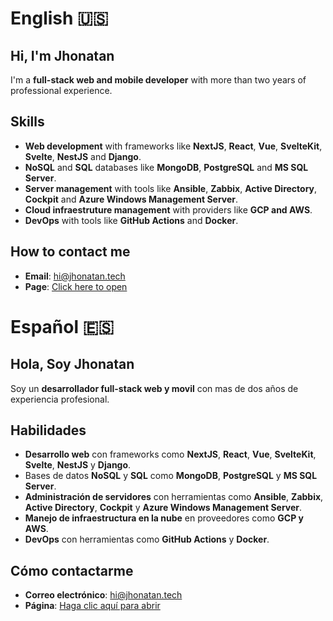 # English 🇺🇸

## Hi, I'm **Jhonatan**

I'm a **full-stack web and mobile developer** with more than two years of professional experience.  

## Skills
- **Web development** with frameworks like **NextJS**, **React**, **Vue**, **SvelteKit**, **Svelte**, **NestJS** and **Django**. 
- **NoSQL** and **SQL** databases like **MongoDB**, **PostgreSQL** and **MS SQL Server**.
- **Server management** with tools like **Ansible**, **Zabbix**, **Active Directory**, **Cockpit** and **Azure Windows Management Server**.
- **Cloud infraestruture management** with providers like **GCP and AWS**.
- **DevOps** with tools like **GitHub Actions** and **Docker**.

## How to contact me
- **Email**: hi@jhonatan.tech
- **Page**: [Click here to open](https://jhonatan.tech)

# Español 🇪🇸

## Hola, Soy **Jhonatan**

Soy un **desarrollador full-stack web y movil** con mas de dos años de experiencia profesional.

## Habilidades
- **Desarrollo web** con frameworks como **NextJS**, **React**, **Vue**, **SvelteKit**, **Svelte**, **NestJS** y **Django**. 
- Bases de datos **NoSQL** y **SQL** como **MongoDB**, **PostgreSQL** y **MS SQL Server**.
- **Administración de servidores** con herramientas como **Ansible**, **Zabbix**, **Active Directory**, **Cockpit** y **Azure Windows Management Server**.
- **Manejo de infraestructura en la nube** en proveedores como **GCP y AWS**.
- **DevOps** con herramientas como **GitHub Actions** y **Docker**.

## Cómo contactarme
- **Correo electrónico**: hi@jhonatan.tech
- **Página**: [Haga clic aquí para abrir](https://jhonatan.tech)
